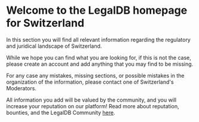 <!-- TITLE: Switzerland -->
<!-- SUBTITLE: Welcome to the legalDB home of Switzerland -->

# Welcome to the LegalDB homepage for Switzerland

In this section you will find all relevant information regarding the regulatory and juridical landscape of Switzerland.

While we hope you can find what you are looking for, if this is not the case, please create an account and add anything that you may find to be missing.

For any case any mistakes, missing sections, or possible mistakes in the organization of the information, please contact one of Switzerland's Moderators.

All information you add will be valued by the community, and you will increase your reputation on our platform! Read more about reputation, bounties, and the LegalDB Community [here](http://legaldb.herokuapp.com/legaldb/community).
